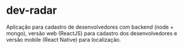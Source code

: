# dev-radar

Aplicação para cadastro de desenvolvedores com backend (node + mongo), versão web (ReactJS) para cadastro dos desenvolvedores e versão mobile (React Native) para localização.

